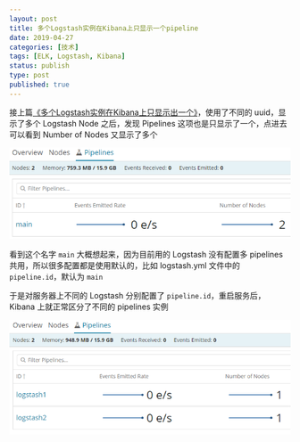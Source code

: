 ```yaml
---
layout: post
title: 多个Logstash实例在Kibana上只显示一个pipeline
date: 2019-04-27
categories: [技术]
tags: [ELK, Logstash, Kibana]
status: publish
type: post
published: true
---
```


接上篇[《多个Logstash实例在Kibana上只显示出一个》](https://priesttomb.github.io/%E6%8A%80%E6%9C%AF/2019/04/25/multi-logstash-instance-but-only-show-one-on-kibana/)，使用了不同的 uuid，显示了多个 Logstash Node 之后，发现 Pipelines 这项也是只显示了一个，点进去可以看到 Number of Nodes 又显示了多个

![1.png](/images/blog_img/20190427/1.png)

看到这个名字 `main` 大概想起来，因为目前用的 Logstash 没有配置多 pipelines 共用，所以很多配置都是使用默认的，比如 logstash.yml 文件中的 `pipeline.id`，默认为 `main`

于是对服务器上不同的 Logstash 分别配置了 `pipeline.id`，重启服务后，Kibana 上就正常区分了不同的 pipelines 实例

![2.png](/images/blog_img/20190427/2.png)
